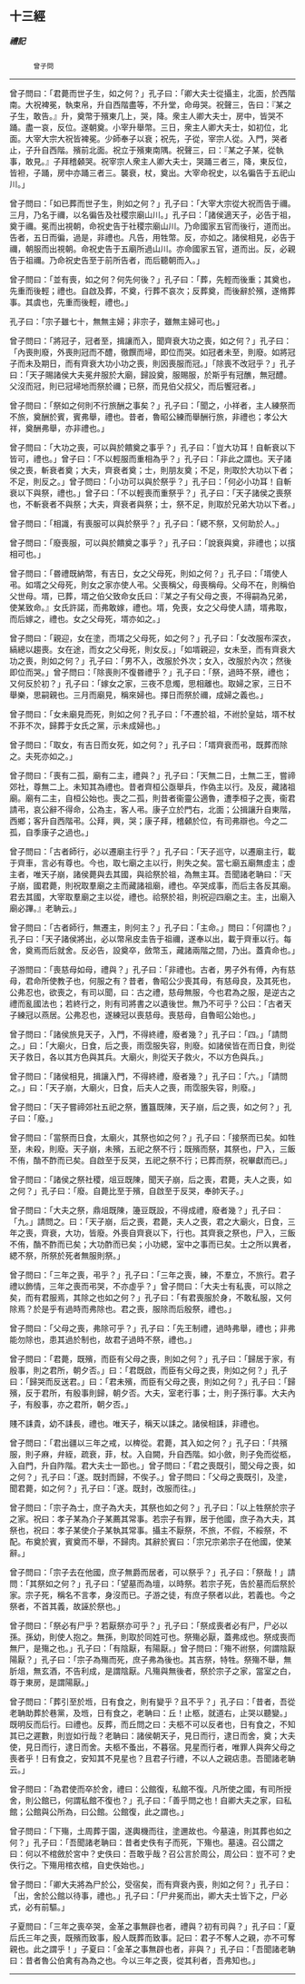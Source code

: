 

## 十三經

##### 禮記
　　　`曾子問`

* * *

曾子問曰：「君薨而世子生，如之何？」孔子曰：「卿大夫士從攝主，北面，於西階南。大祝裨冕，執束帛，升自西階盡等，不升堂，命毋哭。祝聲三，告曰：『某之子生，敢告。』升，奠幣于殯東几上，哭，降。衆主人卿大夫士，房中，皆哭不踊。盡一哀，反位。遂朝奠。小宰升舉幣。三日，衆主人卿大夫士，如初位，北面。大宰大宗大祝皆裨冕。少師奉子以衰；祝先，子從，宰宗人從。入門，哭者止，子升自西階。殯前北面。祝立于殯東南隅。祝聲三，曰：『某之子某，從執事，敢見。』子拜稽顙哭。祝宰宗人衆主人卿大夫士，哭踊三者三，降，東反位，皆袒，子踊，房中亦踊三者三。襲衰，杖，奠出。大宰命祝史，以名徧告于五祀山川。」

曾子問曰：「如已葬而世子生，則如之何？」孔子曰：「大宰大宗從大祝而告于禰。三月，乃名于禰，以名徧告及社稷宗廟山川。」孔子曰：「諸侯適天子，必告于祖，奠于禰。冕而出視朝，命祝史告于社稷宗廟山川。乃命國家五官而後行，道而出。告者，五日而徧，過是，非禮也。凡告，用牲幣。反，亦如之。諸侯相見，必告于禰，朝服而出視朝。命祝史告于五廟所過山川。亦命國家五官，道而出。反，必親告于祖禰。乃命祝史告至于前所告者，而后聽朝而入。」

曾子問曰：「並有喪，如之何？何先何後？」孔子曰：「葬，先輕而後重；其奠也，先重而後輕；禮也。自啟及葬，不奠，行葬不哀次；反葬奠，而後辭於殯，遂脩葬事。其虞也，先重而後輕，禮也。」

孔子曰：「宗子雖七十，無無主婦；非宗子，雖無主婦可也。」

曾子問曰：「將冠子，冠者至，揖讓而入，聞齊衰大功之喪，如之何？」孔子曰：「內喪則廢，外喪則冠而不醴，徹饌而埽，即位而哭。如冠者未至，則廢。如將冠子而未及期日，而有齊衰大功小功之喪，則因喪服而冠。」「除喪不改冠乎？」孔子曰：「天子賜諸侯大夫冕弁服於大廟，歸設奠，服賜服，於斯乎有冠醮，無冠醴。父沒而冠，則已冠埽地而祭於禰；已祭，而見伯父叔父，而后饗冠者。」

曾子問曰：「祭如之何則不行旅酬之事矣？」孔子曰：「聞之，小祥者，主人練祭而不旅，奠酬於賓，賓弗舉，禮也。昔者，魯昭公練而舉酬行旅，非禮也；孝公大祥，奠酬弗舉，亦非禮也。」

曾子問曰：「大功之喪，可以與於饋奠之事乎？」孔子曰：「豈大功耳！自斬衰以下皆可，禮也。」曾子曰：「不以輕服而重相為乎？」孔子曰：「非此之謂也。天子諸侯之喪，斬衰者奠；大夫，齊衰者奠；士，則朋友奠；不足，則取於大功以下者；不足，則反之。」曾子問曰：「小功可以與於祭乎？」孔子曰：「何必小功耳！自斬衰以下與祭，禮也。」曾子曰：「不以輕喪而重祭乎？」孔子曰：「天子諸侯之喪祭也，不斬衰者不與祭；大夫，齊衰者與祭；士，祭不足，則取於兄弟大功以下者。」

曾子問曰：「相識，有喪服可以與於祭乎？」孔子曰：「緦不祭，又何助於人。」

曾子問曰：「廢喪服，可以與於饋奠之事乎？」孔子曰：「說衰與奠，非禮也；以擯相可也。」

曾子問曰：「昬禮既納幣，有吉日，女之父母死，則如之何？」孔子曰：「壻使人弔。如壻之父母死，則女之家亦使人弔。父喪稱父，母喪稱母。父母不在，則稱伯父世母。壻，已葬，壻之伯父致命女氏曰：『某之子有父母之喪，不得嗣為兄弟，使某致命。』女氏許諾，而弗敢嫁，禮也。壻，免喪，女之父母使人請，壻弗取，而后嫁之，禮也。女之父母死，壻亦如之。」

曾子問曰：「親迎，女在塗，而壻之父母死，如之何？」孔子曰：「女改服布深衣，縞總以趨喪。女在途，而女之父母死，則女反。」「如壻親迎，女未至，而有齊衰大功之喪，則如之何？」孔子曰：「男不入，改服於外次；女入，改服於內次；然後即位而哭。」曾子問曰：「除喪則不復昬禮乎？」孔子曰：「祭，過時不祭，禮也；又何反於初？」孔子曰：「嫁女之家，三夜不息燭，思相離也。取婦之家，三日不舉樂，思嗣親也。三月而廟見，稱來婦也。擇日而祭於禰，成婦之義也。」

曾子問曰：「女未廟見而死，則如之何？孔子曰：「不遷於祖，不祔於皇姑，壻不杖不菲不次，歸葬于女氏之黨，示未成婦也。」

曾子問曰：「取女，有吉日而女死，如之何？」孔子曰：「壻齊衰而弔，既葬而除之。夫死亦如之。」

曾子問曰：「喪有二孤，廟有二主，禮與？」孔子曰：「天無二日，土無二王，嘗禘郊社，尊無二上。未知其為禮也。昔者齊桓公亟舉兵，作偽主以行。及反，藏諸祖廟。廟有二主，自桓公始也。喪之二孤，則昔者衞靈公適魯，遭季桓子之喪，衞君請弔，哀公辭不得命，公為主，客人弔。康子立於門右，北面；公揖讓升自東階，西鄉；客升自西階弔。公拜，興，哭；康子拜，稽顙於位，有司弗辯也。今之二孤，自季康子之過也。」

曾子問曰：「古者師行，必以遷廟主行乎？」孔子曰：「天子巡守，以遷廟主行，載于齊車，言必有尊也。今也，取七廟之主以行，則失之矣。當七廟五廟無虛主；虛主者，唯天子崩，諸侯薨與去其國，與祫祭於祖，為無主耳。吾聞諸老聃曰：『天子崩，國君薨，則祝取羣廟之主而藏諸祖廟，禮也。卒哭成事，而后主各反其廟。君去其國，大宰取羣廟之主以從，禮也。祫祭於祖，則祝迎四廟之主。主，出廟入廟必蹕。』老聃云。」

曾子問曰：「古者師行，無遷主，則何主？」孔子曰：「主命。」問曰：「何謂也？」孔子曰：「天子諸侯將出，必以幣帛皮圭告于祖禰，遂奉以出，載于齊車以行。每舍，奠焉而后就舍。反必告，設奠卒，斂幣玉，藏諸兩階之間，乃出。蓋貴命也。」

子游問曰：「喪慈母如母，禮與？」孔子曰：「非禮也。古者，男子外有傅，內有慈母，君命所使教子也，何服之有？昔者，魯昭公少喪其母，有慈母良，及其死也，公弗忍也，欲喪之，有司以聞，曰：古之禮，慈母無服，今也君為之服，是逆古之禮而亂國法也；若終行之，則有司將書之以遺後世。無乃不可乎？公曰：「古者天子練冠以燕居。公弗忍也，遂練冠以喪慈母。喪慈母，自魯昭公始也。」

曾子問曰：「諸侯旅見天子，入門，不得終禮，廢者幾？」孔子曰：「四。」「請問之。」曰：「大廟火，日食，后之喪，雨霑服失容，則廢。如諸侯皆在而日食，則從天子救日，各以其方色與其兵。大廟火，則從天子救火，不以方色與兵。」

曾子問曰：「諸侯相見，揖讓入門，不得終禮，廢者幾？」孔子曰：「六。」「請問之。」曰：「天子崩，大廟火，日食，后夫人之喪，雨霑服失容，則廢。」

曾子問曰：「天子嘗禘郊社五祀之祭，簠簋既陳，天子崩，后之喪，如之何？」孔子曰：「廢。」

曾子問曰：「當祭而日食，太廟火，其祭也如之何？」孔子曰：「接祭而已矣。如牲至，未殺，則廢。天子崩，未殯，五祀之祭不行；既殯而祭，其祭也，尸入，三飯不侑，酳不酢而已矣。自啟至于反哭，五祀之祭不行；已葬而祭，祝畢獻而已。」

曾子問曰：「諸侯之祭社稷，俎豆既陳，聞天子崩，后之喪，君薨，夫人之喪，如之何？」孔子曰：「廢。自薨比至于殯，自啟至于反哭，奉帥天子。」

曾子問曰：「大夫之祭，鼎俎既陳，籩豆既設，不得成禮，廢者幾？」孔子曰：「九。」請問之。曰：「天子崩，后之喪，君薨，夫人之喪，君之大廟火，日食，三年之喪，齊衰，大功，皆廢。外喪自齊衰以下，行也。其齊衰之祭也，尸入，三飯不侑，酳不酢而已矣；大功酢而已矣；小功緦，室中之事而已矣。士之所以異者，緦不祭，所祭於死者無服則祭。」

曾子問曰：「三年之喪，弔乎？」孔子曰：「三年之喪，練，不羣立，不旅行。君子禮以飾情，三年之喪而弔哭，不亦虛乎？」曾子問曰：「大夫士有私喪，可以除之矣，而有君服焉，其除之也如之何？」孔子曰：「有君喪服於身，不敢私服，又何除焉？於是乎有過時而弗除也。君之喪，服除而后殷祭，禮也。」

曾子問曰：「父母之喪，弗除可乎？」孔子曰：「先王制禮，過時弗舉，禮也；非弗能勿除也，患其過於制也，故君子過時不祭，禮也。」

曾子問曰：「君薨，既殯，而臣有父母之喪，則如之何？」孔子曰：「歸居于家，有殷事，則之君所，朝夕否。」曰：「君既啟，而臣有父母之喪，則如之何？」孔子曰：「歸哭而反送君。」曰：「君未殯，而臣有父母之喪，則如之何？」孔子曰：「歸殯，反于君所，有殷事則歸，朝夕否。大夫，室老行事；士，則子孫行事。大夫內子，有殷事，亦之君所，朝夕否。」

賤不誄貴，幼不誄長，禮也。唯天子，稱天以誄之。諸侯相誄，非禮也。

曾子問曰：「君出疆以三年之戒，以椑從。君薨，其入如之何？」孔子曰：「共殯服，則子麻，弁絰，疏衰，菲，杖。入自闕，升自西階。如小斂，則子免而從柩，入自門，升自阼階。君大夫士一節也。」曾子問曰：「君之喪既引，聞父母之喪，如之何？」孔子曰：「遂。既封而歸，不俟子。」曾子問曰：「父母之喪既引，及塗，聞君薨，如之何？」孔子曰：「遂。既封，改服而往。」

曾子問曰：「宗子為士，庶子為大夫，其祭也如之何？」孔子曰：「以上牲祭於宗子之家。祝曰：孝子某為介子某薦其常事。若宗子有罪，居于他國，庶子為大夫，其祭也，祝曰：孝子某使介子某執其常事。攝主不厭祭，不旅，不假，不綏祭，不配。布奠於賓，賓奠而不舉，不歸肉。其辭於賓曰：「宗兄宗弟宗子在他國，使某辭。」

曾子問曰：「宗子去在他國，庶子無爵而居者，可以祭乎？」孔子曰：「祭哉！」請問：「其祭如之何？」孔子曰：「望墓而為壇，以時祭。若宗子死，告於墓而后祭於家。宗子死，稱名不言孝，身沒而已。子游之徒，有庶子祭者以此，若義也。今之祭者，不首其義，故誣於祭也。」

曾子問曰：「祭必有尸乎？若厭祭亦可乎？」孔子曰：「祭成喪者必有尸，尸必以孫。孫幼，則使人抱之。無孫，則取於同姓可也。祭殤必厭，蓋弗成也。祭成喪而無尸，是殤之也。」孔子曰：「有陰厭，有陽厭。」曾子問曰：「殤不祔祭，何謂陰厭陽厭？」孔子曰：「宗子為殤而死，庶子弗為後也。其吉祭，特牲。祭殤不舉，無肵俎，無玄酒，不告利成，是謂陰厭。凡殤與無後者，祭於宗子之家，當室之白，尊于東房，是謂陽厭。」

曾子問曰：「葬引至於堩，日有食之，則有變乎？且不乎？」孔子曰：「昔者，吾從老聃助葬於巷黨，及堩，日有食之，老聃曰：丘！止柩，就道右，止哭以聽變。」既明反而后行。曰禮也。反葬，而丘問之曰：夫柩不可以反者也，日有食之，不知其已之遲數，則豈如行哉？老聃曰：諸侯朝天子，見日而行，逮日而舍，奠；大夫使，見日而行，逮日而舍。夫柩不蚤出，不暮宿。見星而行者，唯罪人與奔父母之喪者乎！日有食之，安知其不見星也？且君子行禮，不以人之親痁患。吾聞諸老聃云。」

曾子問曰：「為君使而卒於舍，禮曰：公館復，私館不復。凡所使之國，有司所授舍，則公館已，何謂私館不復也？」孔子曰：「善乎問之也！自卿大夫之家，曰私館；公館與公所為，曰公館。公館復，此之謂也。」

曾子問曰：「下殤，土周葬于園，遂輿機而往，塗邇故也。今墓遠，則其葬也如之何？」孔子曰：「吾聞諸老聃曰：昔者史佚有子而死，下殤也。墓遠。召公謂之曰：何以不棺斂於宮中？史佚曰：吾敢乎哉？召公言於周公，周公曰：豈不可？史佚行之。下殤用棺衣棺，自史佚始也。」

曾子問曰：「卿大夫將為尸於公，受宿矣，而有齊衰內喪，則如之何？」孔子曰：「出，舍於公館以待事，禮也。」孔子曰：「尸弁冕而出，卿大夫士皆下之，尸必式，必有前驅。」

子夏問曰：「三年之喪卒哭，金革之事無辟也者，禮與？初有司與？」孔子曰：「夏后氏三年之喪，既殯而致事，殷人既葬而致事。記曰：君子不奪人之親，亦不可奪親也。此之謂乎！」子夏曰：「金革之事無辟也者，非與？」孔子曰：「吾聞諸老聃曰：昔者魯公伯禽有為為之也。今以三年之喪，從其利者，吾弗知也。」

* * *

